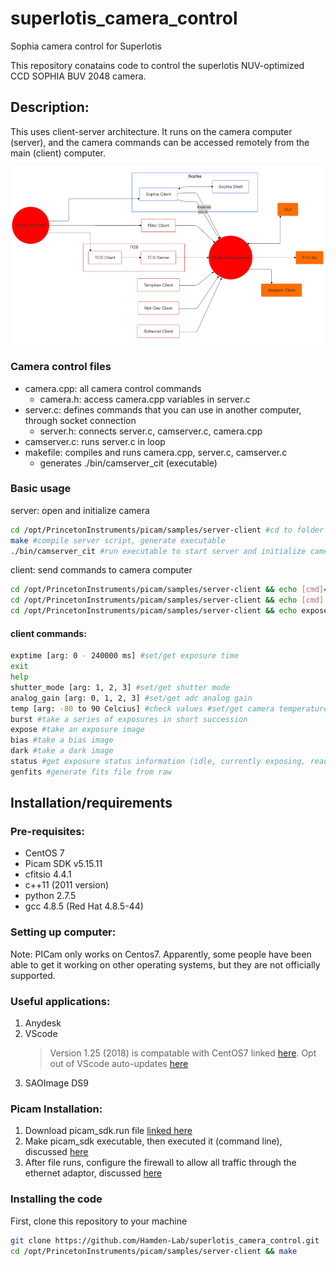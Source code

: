 # superlotis_camera_control
Sophia camera control for Superlotis

This repository conatains code to control the superlotis NUV-optimized CCD SOPHIA BUV 2048 camera. 

## Description:
This uses client-server architecture. 
It runs on the camera computer (server), and the camera commands can be accessed remotely from the main (client) computer.

![server-client](server_client_architecture.png)

### Camera control files
* camera.cpp: all camera control commands
   - camera.h: access camera.cpp variables in server.c
* server.c: defines commands that you can use in another computer, through socket connection
   - server.h: connects server.c, camserver.c, camera.cpp
* camserver.c: runs server.c in loop
* makefile: compiles and runs camera.cpp, server.c, camserver.c
   - generates ./bin/camserver_cit (executable)

### Basic usage
server: open and initialize camera
```bash
cd /opt/PrincetonInstruments/picam/samples/server-client #cd to folder containing makefile
make #compile server script, generate executable
./bin/camserver_cit #run executable to start server and initialize camera
```

client: send commands to camera computer

```bash
cd /opt/PrincetonInstruments/picam/samples/server-client && echo [cmd]=[arg]| nc localhost 6972 #setter
cd /opt/PrincetonInstruments/picam/samples/server-client && echo [cmd]| nc localhost 6972 #getter
cd /opt/PrincetonInstruments/picam/samples/server-client && echo expose| nc localhost 6972 #expose
````

#### client commands:
```bash
exptime [arg: 0 - 240000 ms] #set/get exposure time
exit 
help
shutter_mode [arg: 1, 2, 3] #set/get shutter mode
analog_gain [arg: 0, 1, 2, 3] #set/get adc analog gain
temp [arg: -80 to 90 Celcius] #check values #set/get camera temperature
burst #take a series of exposures in short succession
expose #take an exposure image
bias #take a bias image
dark #take a dark image
status #get exposure status information (idle, currently exposing, reading out, writing out
genfits #generate fits file from raw
```


## Installation/requirements

### Pre-requisites:
* CentOS 7
* Picam SDK v5.15.11 
* cfitsio 4.4.1
* c++11 (2011 version)
* python 2.7.5
* gcc 4.8.5 (Red Hat 4.8.5-44)

### Setting up computer:
Note: PICam only works on Centos7. Apparently, some people have been able to get it working on other operating systems, but they are not officially supported. 

### Useful applications:
1. Anydesk
2. VScode
   > Version 1.25 (2018) is compatable with CentOS7 linked [here](https://code.visualstudio.com/docs/supporting/faq#_previous-release-versions).
   > Opt out of VScode auto-updates [here](https://code.visualstudio.com/docs/supporting/FAQ#:~:text=You%20can%20install%20a%20previous,a%20specific%20release%20notes%20page)
3. SAOImage DS9

### Picam Installation:
1. Download picam_sdk.run file [linked here](https://cdn.princetoninstruments.com/picam/picam_sdk.run)
2. Make picam_sdk executable, then executed it (command line), discussed [here](https://askubuntu.com/questions/18747/how-do-i-install-run-files)
3. After file runs, configure the firewall to allow all traffic through the ethernet adaptor, discussed [here](https://docs.redhat.com/en/documentation/Red_Hat_Enterprise_Linux/7/html/Security_Guide/sec-Using_Firewalls.html#sec-Getting_started_with_firewalld)

### Installing the code
First, clone this repository to your machine
```bash
git clone https://github.com/Hamden-Lab/superlotis_camera_control.git
cd /opt/PrincetonInstruments/picam/samples/server-client && make
```


